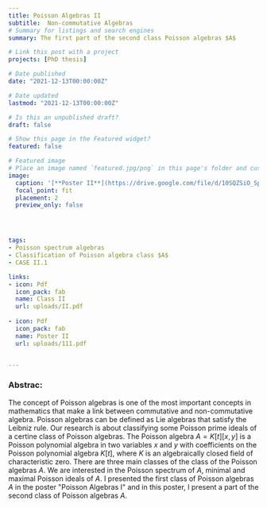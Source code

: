 ```yaml
---
title: Poisson Algebras II
subtitle:  Non-commutative Algebras
# Summary for listings and search engines
summary: The first part of the second class Poisson algebras $A$

# Link this post with a project
projects: [PhD thesis]

# Date published
date: "2021-12-13T00:00:00Z"

# Date updated
lastmod: "2021-12-13T00:00:00Z"

# Is this an unpublished draft?
draft: false

# Show this page in the Featured widget?
featured: false

# Featured image
# Place an image named `featured.jpg/png` in this page's folder and customize its options here.
image:
  caption: '[**Poster II**](https://drive.google.com/file/d/10SQZSiO_Sp8S4qrE22vCgBg8ZBLEoweh/view?usp=share_link)'
  focal_point: fit
  placement: 2
  preview_only: false




tags:
- Poisson spectrum algebras
- Classification of Poisson algebra class $A$
- CASE II.1

links:
- icon: Pdf
  icon_pack: fab
  name: Class II
  url: uploads/II.pdf
  
- icon: Pdf
  icon_pack: fab
  name: Poster II
  url: uploads/111.pdf


---
```




### Abstrac:

The concept of Poisson algebras is one of the most important concepts in mathematics that make a link between commutative and non-commutative algebra. 
Poisson algebras can be defined as Lie algebras that satisfy the Leibniz rule. Our research is about classifying some Poisson prime ideals of a certine class of Poisson algebras.
The Poisson algebra $A=K[t][x,y]$ is a   Poisson polynomial algebra in two variables $x$ and $y$ with coefficients on the Poisson polynomial algebra $K[t]$, where $K$ is an algebraically closed field 
of characteristic zero. There are three main classes of the class of the Poisson algebras $A$. We are interested in the Poisson spectrum of $A$, 
minimal and maximal Poisson ideals of $A$. I presented the first class of Poisson algebras $A$ in the poster "Poisson Algebras I" and in this poster, 
I  present a part of the second class of Poisson algebras $A$.




